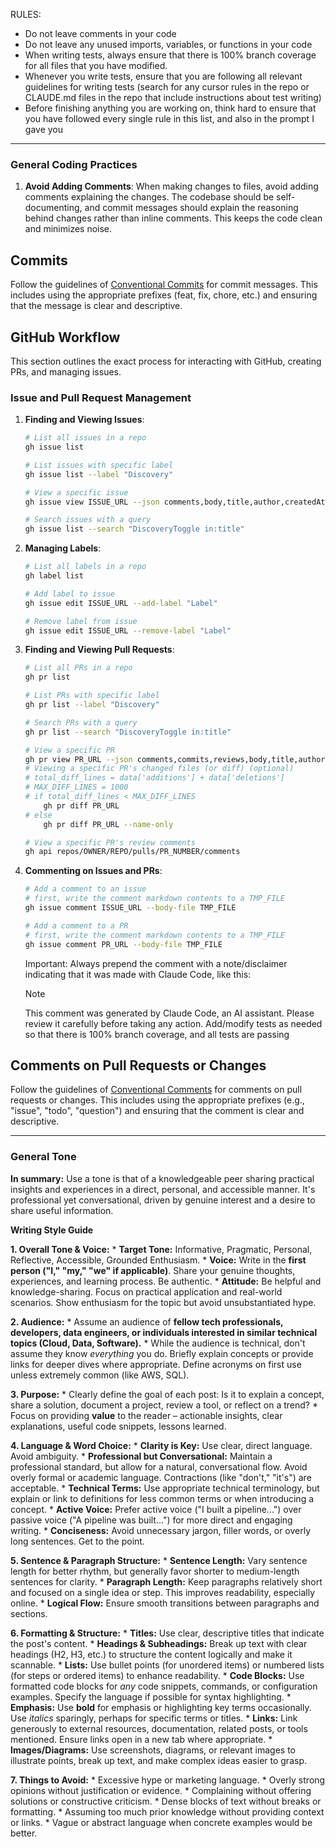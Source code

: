 RULES:
- Do not leave comments in your code
- Do not leave any unused imports, variables, or functions in your code
- When writing tests, always ensure that there is 100% branch coverage for all files that you have modified.
- Whenever you write tests, ensure that you are following all relevant guidelines for writing tests (search for any cursor rules in the repo or CLAUDE.md files in the repo that include instructions about test writing)
- Before finishing anything you are working on, think hard to ensure that you have followed every single rule in this list, and also in the prompt I gave you

---

### General Coding Practices

1. **Avoid Adding Comments**: When making changes to files, avoid adding comments explaining the changes. The codebase should be self-documenting, and commit messages should explain the reasoning behind changes rather than inline comments. This keeps the code clean and minimizes noise.

## Commits

Follow the guidelines of [Conventional Commits](https://www.conventionalcommits.org/en/v1.0.0/) for commit messages. This includes using the appropriate prefixes (feat, fix, chore, etc.) and ensuring that the message is clear and descriptive.

## GitHub Workflow

This section outlines the exact process for interacting with GitHub, creating PRs, and managing issues.

### Issue and Pull Request Management

1. **Finding and Viewing Issues**:

   ```bash
   # List all issues in a repo
   gh issue list

   # List issues with specific label
   gh issue list --label "Discovery"

   # View a specific issue
   gh issue view ISSUE_URL --json comments,body,title,author,createdAt,closedAt,assignees,labels,number

   # Search issues with a query
   gh issue list --search "DiscoveryToggle in:title"
   ```

2. **Managing Labels**:

   ```bash
   # List all labels in a repo
   gh label list

   # Add label to issue
   gh issue edit ISSUE_URL --add-label "Label"

   # Remove label from issue
   gh issue edit ISSUE_URL --remove-label "Label"
   ```

3. **Finding and Viewing Pull Requests**:

   ```bash
   # List all PRs in a repo
   gh pr list

   # List PRs with specific label
   gh pr list --label "Discovery"

   # Search PRs with a query
   gh pr list --search "DiscoveryToggle in:title"

   # View a specific PR
   gh pr view PR_URL --json comments,commits,reviews,body,title,author,createdAt,closedAt,mergedAt,assignees,additions,deletions,changedFiles,labels,number
   # Viewing a specific PR's changed files (or diff) (optional)
   # total_diff_lines = data['additions'] + data['deletions']
   # MAX_DIFF_LINES = 1000
   # if total_diff_lines < MAX_DIFF_LINES
       gh pr diff PR_URL
   # else
       gh pr diff PR_URL --name-only

   # View a specific PR's review comments
   gh api repos/OWNER/REPO/pulls/PR_NUMBER/comments
   ```

4. **Commenting on Issues and PRs**:

   ```bash
   # Add a comment to an issue
   # first, write the comment markdown contents to a TMP_FILE
   gh issue comment ISSUE_URL --body-file TMP_FILE

   # Add a comment to a PR
   # first, write the comment markdown contents to a TMP_FILE
   gh issue comment PR_URL --body-file TMP_FILE
   ```
   Important: Always prepend the comment with a note/disclaimer indicating that it was made with Claude Code, like this:
     > [!NOTE]
     > This comment was generated by Claude Code, an AI assistant. Please review it carefully before taking any action.
 Add/modify tests as needed so that there is 100% branch coverage, and all tests are passing

## Comments on Pull Requests or Changes

Follow the guidelines of [Conventional Comments](https://conventionalcomments.org/) for comments on pull requests or changes. This includes using the appropriate prefixes (e.g., "issue", "todo", "question") and ensuring that the comment is clear and descriptive.

---

### General Tone

**In summary:** Use a tone is that of a knowledgeable peer sharing practical insights and experiences in a direct, personal, and accessible manner. It's professional yet conversational, driven by genuine interest and a desire to share useful information.

**Writing Style Guide**

**1. Overall Tone & Voice:**
    *   **Target Tone:** Informative, Pragmatic, Personal, Reflective, Accessible, Grounded Enthusiasm.
    *   **Voice:** Write in the **first person ("I," "my," "we" if applicable)**. Share your genuine thoughts, experiences, and learning process. Be authentic.
    *   **Attitude:** Be helpful and knowledge-sharing. Focus on practical application and real-world scenarios. Show enthusiasm for the topic but avoid unsubstantiated hype.

**2. Audience:**
    *   Assume an audience of **fellow tech professionals, developers, data engineers, or individuals interested in similar technical topics (Cloud, Data, Software).**
    *   While the audience is technical, don't assume they know *everything* you do. Briefly explain concepts or provide links for deeper dives where appropriate. Define acronyms on first use unless extremely common (like AWS, SQL).

**3. Purpose:**
    *   Clearly define the goal of each post: Is it to explain a concept, share a solution, document a project, review a tool, or reflect on a trend?
    *   Focus on providing **value** to the reader – actionable insights, clear explanations, useful code snippets, lessons learned.

**4. Language & Word Choice:**
    *   **Clarity is Key:** Use clear, direct language. Avoid ambiguity.
    *   **Professional but Conversational:** Maintain a professional standard, but allow for a natural, conversational flow. Avoid overly formal or academic language. Contractions (like "don't," "it's") are acceptable.
    *   **Technical Terms:** Use appropriate technical terminology, but explain or link to definitions for less common terms or when introducing a concept.
    *   **Active Voice:** Prefer active voice ("I built a pipeline...") over passive voice ("A pipeline was built...") for more direct and engaging writing.
    *   **Conciseness:** Avoid unnecessary jargon, filler words, or overly long sentences. Get to the point.

**5. Sentence & Paragraph Structure:**
    *   **Sentence Length:** Vary sentence length for better rhythm, but generally favor shorter to medium-length sentences for clarity.
    *   **Paragraph Length:** Keep paragraphs relatively short and focused on a single idea or step. This improves readability, especially online.
    *   **Logical Flow:** Ensure smooth transitions between paragraphs and sections.

**6. Formatting & Structure:**
    *   **Titles:** Use clear, descriptive titles that indicate the post's content.
    *   **Headings & Subheadings:** Break up text with clear headings (H2, H3, etc.) to structure the content logically and make it scannable.
    *   **Lists:** Use bullet points (for unordered items) or numbered lists (for steps or ordered items) to enhance readability.
    *   **Code Blocks:** Use formatted code blocks for *any* code snippets, commands, or configuration examples. Specify the language if possible for syntax highlighting.
    *   **Emphasis:** Use **bold** for emphasis or highlighting key terms occasionally. Use *italics* sparingly, perhaps for specific terms or titles.
    *   **Links:** Link generously to external resources, documentation, related posts, or tools mentioned. Ensure links open in a new tab where appropriate.
    *   **Images/Diagrams:** Use screenshots, diagrams, or relevant images to illustrate points, break up text, and make complex ideas easier to grasp.

**7. Things to Avoid:**
    *   Excessive hype or marketing language.
    *   Overly strong opinions without justification or evidence.
    *   Complaining without offering solutions or constructive criticism.
    *   Dense blocks of text without breaks or formatting.
    *   Assuming too much prior knowledge without providing context or links.
    *   Vague or abstract language when concrete examples would be better.
